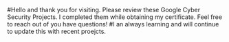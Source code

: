 #Hello and thank you for visiting. Please review these Google Cyber Security Projects. I completed them while obtaining my certificate. Feel free to reach out of you have questions!
#I an always learning and will continue to update this with recent proejcts. 
